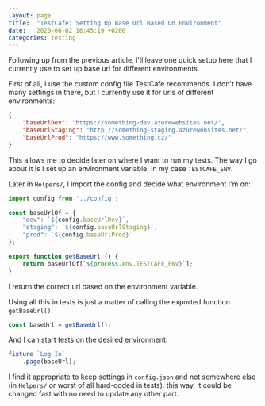 ```yaml
---
layout: page
title:  "TestCafe: Setting Up Base Url Based On Environment"
date:   2020-06-02 16:45:19 +0200
categories: testing
---
```


Following up from the previous article, I'll leave one quick setup here that I currently use to set up base url for different environments.

First of all, I use the custom config file TestCafe recommends. I don't have many settings in there, but I currently use it for urls of different environments:

```json
{
    "baseUrlDev": "https://something-dev.azurewebsites.net/",
    "baseUrlStaging": "http://something-staging.azurewebsites.net/",
    "baseUrlProd": "https://www.something.cz/"
}
```

This allows me to decide later on where I want to run my tests. The way I go about it is I set up an environment variable, in my case `TESTCAFE_ENV`.

Later in `Helpers/`, I import the config and decide what environment I'm on:

```javascript
import config from '../config';

const baseUrlOf = {
    "dev": `${config.baseUrlDev}`,
    "staging": `${config.baseUrlStaging}`,
    "prod": `${config.baseUrlProd}`
};

export function getBaseUrl () {
    return baseUrlOf[`${process.env.TESTCAFE_ENV}`];
}
```

I return the correct url based on the environment variable.

Using all this in tests is just a matter of calling the exported function `getBaseUrl()`:

```javascript
const baseUrl = getBaseUrl();   
```

And I can start tests on the desired environment:

```javascript
fixture `Log In`    
    .page(baseUrl);
```

I find it appropriate to keep settings in `config.json` and not somewhere else (in `Helpers/` or worst of all hard-coded in tests). this way, it could be changed fast with no need to update any other part.